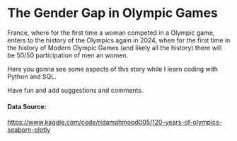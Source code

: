 # The Gender Gap in Olympic Games

France, where for the first time a woman competed in a Olympic game, enters to the history of the Olympics again in 2024, when for the first time in the history of Modern Olympic Games (and likely all the history) there will be 50/50 participation of men an women.

Here you gonna see some aspects of this story while I learn coding with Python and SQL.

Have fun and add suggestions and comments.

#### Data Source: 
https://www.kaggle.com/code/ridamahmood005/120-years-of-olympics-seaborn-plotly


